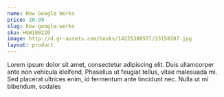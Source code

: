 ```yaml
---
name: How Google Works
price: 20.99
slug: how-google-works
sku: HGW180220
image: http://d.gr-assets.com/books/1422538855l/23158207.jpg
layout: product
---
```

Lorem ipsum dolor sit amet, consectetur adipiscing elit. Duis ullamcorper ante non vehicula eleifend.
Phasellus ut feugiat tellus, vitae malesuada mi. Sed placerat ultrices enim, id fermentum ante tincidunt nec.
Nulla ut mi bibendum, sodales 
